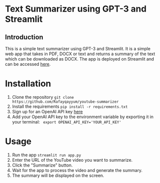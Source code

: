 # Text Summarizer using GPT-3 and Streamlit

## Introduction
This is a simple text summarizer using GPT-3 and Streamlit. It is a simple web app that takes in PDF, DOCX or text and returns a summary of the text which can be downloaded as DOCX. The app is deployed on Streamlit and can be accessed [here](https://textsummarizer.streamlit.app/).

# Installation
1. Clone the repository
```git clone https://github.com/Rafayqayyum/youtube-summarizer```
2. Install the requirements
```pip install -r requirements.txt```
3. Sign up for an OpenAI API key [here](https://platform.openai.com/signup/)
4. Add your OpenAI API key to the environment variable by exporting it in your terminal:
``` export OPENAI_API_KEY='YOUR_API_KEY'```

# Usage
1. Run the app
```streamlit run app.py```
2. Enter the URL of the YouTube video you want to summarize.
3. Click the "Summarize" button.
4. Wait for the app to process the video and generate the summary.
5. The summary will be displayed on the screen.
